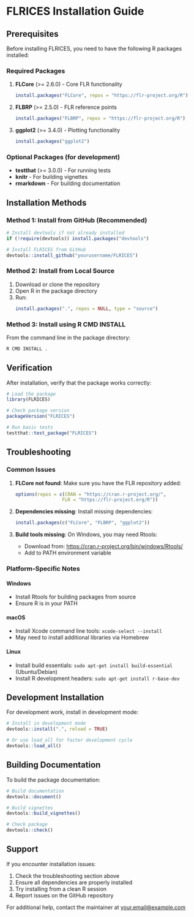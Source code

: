 # FLRICES Installation Guide

## Prerequisites

Before installing FLRICES, you need to have the following R packages installed:

### Required Packages

1. **FLCore** (>= 2.6.0) - Core FLR functionality
   ```r
   install.packages("FLCore", repos = "https://flr-project.org/R")
   ```

2. **FLBRP** (>= 2.5.0) - FLR reference points
   ```r
   install.packages("FLBRP", repos = "https://flr-project.org/R")
   ```

3. **ggplot2** (>= 3.4.0) - Plotting functionality
   ```r
   install.packages("ggplot2")
   ```

### Optional Packages (for development)

- **testthat** (>= 3.0.0) - For running tests
- **knitr** - For building vignettes
- **rmarkdown** - For building documentation

## Installation Methods

### Method 1: Install from GitHub (Recommended)

```r
# Install devtools if not already installed
if (!require(devtools)) install.packages("devtools")

# Install FLRICES from GitHub
devtools::install_github("yourusername/FLRICES")
```

### Method 2: Install from Local Source

1. Download or clone the repository
2. Open R in the package directory
3. Run:
   ```r
   install.packages(".", repos = NULL, type = "source")
   ```

### Method 3: Install using R CMD INSTALL

From the command line in the package directory:
```bash
R CMD INSTALL .
```

## Verification

After installation, verify that the package works correctly:

```r
# Load the package
library(FLRICES)

# Check package version
packageVersion("FLRICES")

# Run basic tests
testthat::test_package("FLRICES")
```

## Troubleshooting

### Common Issues

1. **FLCore not found**: Make sure you have the FLR repository added:
   ```r
   options(repos = c(CRAN = "https://cran.r-project.org/",
                    FLR = "https://flr-project.org/R"))
   ```

2. **Dependencies missing**: Install missing dependencies:
   ```r
   install.packages(c("FLCore", "FLBRP", "ggplot2"))
   ```

3. **Build tools missing**: On Windows, you may need Rtools:
   - Download from: https://cran.r-project.org/bin/windows/Rtools/
   - Add to PATH environment variable

### Platform-Specific Notes

#### Windows
- Install Rtools for building packages from source
- Ensure R is in your PATH

#### macOS
- Install Xcode command line tools: `xcode-select --install`
- May need to install additional libraries via Homebrew

#### Linux
- Install build essentials: `sudo apt-get install build-essential` (Ubuntu/Debian)
- Install R development headers: `sudo apt-get install r-base-dev`

## Development Installation

For development work, install in development mode:

```r
# Install in development mode
devtools::install(".", reload = TRUE)

# Or use load_all for faster development cycle
devtools::load_all()
```

## Building Documentation

To build the package documentation:

```r
# Build documentation
devtools::document()

# Build vignettes
devtools::build_vignettes()

# Check package
devtools::check()
```

## Support

If you encounter installation issues:

1. Check the troubleshooting section above
2. Ensure all dependencies are properly installed
3. Try installing from a clean R session
4. Report issues on the GitHub repository

For additional help, contact the maintainer at your.email@example.com 